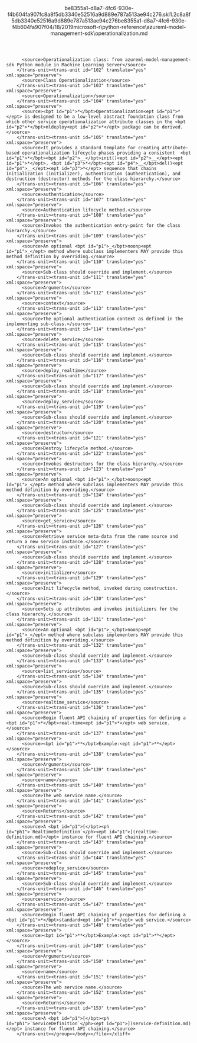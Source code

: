 <?xml version="1.0"?><xliff version="1.2" xmlns="urn:oasis:names:tc:xliff:document:1.2" xmlns:xsi="http://www.w3.org/2001/XMLSchema-instance" xsi:schemaLocation="urn:oasis:names:tc:xliff:document:1.2 xliff-core-1.2-transitional.xsd"><file datatype="xml" original="operationalization.md" source-language="en-US" target-language="en-US"><header><tool tool-id="mdxliff" tool-name="mdxliff" tool-version="1.0-d1654b2" tool-company="Microsoft" /><xliffext:skl_file_name xmlns:xliffext="urn:microsoft:content:schema:xliffextensions">be8355a1-d8a7-4fc6-930e-f4b604fa907fc8a8f5db3340e52516a9d889e787a513ae94c276.skl</xliffext:skl_file_name><xliffext:version xmlns:xliffext="urn:microsoft:content:schema:xliffextensions">1.2</xliffext:version><xliffext:ms.openlocfilehash xmlns:xliffext="urn:microsoft:content:schema:xliffextensions">c8a8f5db3340e52516a9d889e787a513ae94c276</xliffext:ms.openlocfilehash><xliffext:ms.sourcegitcommit xmlns:xliffext="urn:microsoft:content:schema:xliffextensions">be8355a1-d8a7-4fc6-930e-f4b604fa907f</xliffext:ms.sourcegitcommit><xliffext:ms.lasthandoff xmlns:xliffext="urn:microsoft:content:schema:xliffextensions">04/18/2019</xliffext:ms.lasthandoff><xliffext:ms.openlocfilepath xmlns:xliffext="urn:microsoft:content:schema:xliffextensions">microsoft-r\python-reference\azureml-model-management-sdk\operationalization.md</xliffext:ms.openlocfilepath></header><body><group id="content" extype="content"><trans-unit id="101" translate="yes" xml:space="preserve" restype="x-metadata">
          <source>Operationalization class: from azureml-model-management-sdk Python module in Machine Learning Server</source>
        </trans-unit><trans-unit id="102" translate="yes" xml:space="preserve">
          <source>Class Operationalization</source>
        </trans-unit><trans-unit id="103" translate="yes" xml:space="preserve">
          <source>Operationalization</source>
        </trans-unit><trans-unit id="104" translate="yes" xml:space="preserve">
          <source><bpt id="p1">*</bpt>Operationalization<ept id="p1">*</ept> is designed to be a low-level abstract foundation class from which other service operationalization attribute classes in the <bpt id="p2">*</bpt>mldeploy<ept id="p2">*</ept> package can be derived.</source>
        </trans-unit><trans-unit id="105" translate="yes" xml:space="preserve">
          <source>It provides a standard template for creating attribute-based operationalization lifecycle phases providing a consistent  <bpt id="p1">*</bpt><bpt id="p2">__</bpt>init()<ept id="p2">__</ept><ept id="p1">*</ept>, <bpt id="p3">*</bpt><bpt id="p4">__</bpt>del()<ept id="p4">__</ept><ept id="p3">*</ept> sequence that chains initialization (initializer), authentication (authentication), and destruction (destructor) methods for the class hierarchy.</source>
        </trans-unit><trans-unit id="106" translate="yes" xml:space="preserve">
          <source>authentication</source>
        </trans-unit><trans-unit id="107" translate="yes" xml:space="preserve">
          <source>Authentication lifecycle method.</source>
        </trans-unit><trans-unit id="108" translate="yes" xml:space="preserve">
          <source>Invokes the authentication entry-point for the class hierarchy.</source>
        </trans-unit><trans-unit id="109" translate="yes" xml:space="preserve">
          <source>An optional <bpt id="p1">_</bpt>noonp<ept id="p1">_</ept> method where subclass implementers MAY provide this method definition by overriding.</source>
        </trans-unit><trans-unit id="110" translate="yes" xml:space="preserve">
          <source>Sub-class should override and implement.</source>
        </trans-unit><trans-unit id="111" translate="yes" xml:space="preserve">
          <source>Arguments</source>
        </trans-unit><trans-unit id="112" translate="yes" xml:space="preserve">
          <source>context</source>
        </trans-unit><trans-unit id="113" translate="yes" xml:space="preserve">
          <source>The optional authentication context as defined in the implementing sub-class.</source>
        </trans-unit><trans-unit id="114" translate="yes" xml:space="preserve">
          <source>delete_service</source>
        </trans-unit><trans-unit id="115" translate="yes" xml:space="preserve">
          <source>Sub-class should override and implement.</source>
        </trans-unit><trans-unit id="116" translate="yes" xml:space="preserve">
          <source>deploy_realtime</source>
        </trans-unit><trans-unit id="117" translate="yes" xml:space="preserve">
          <source>Sub-class should override and implement.</source>
        </trans-unit><trans-unit id="118" translate="yes" xml:space="preserve">
          <source>deploy_service</source>
        </trans-unit><trans-unit id="119" translate="yes" xml:space="preserve">
          <source>Sub-class should override and implement.</source>
        </trans-unit><trans-unit id="120" translate="yes" xml:space="preserve">
          <source>destructor</source>
        </trans-unit><trans-unit id="121" translate="yes" xml:space="preserve">
          <source>Destroy lifecycle method.</source>
        </trans-unit><trans-unit id="122" translate="yes" xml:space="preserve">
          <source>Invokes destructors for the class hierarchy.</source>
        </trans-unit><trans-unit id="123" translate="yes" xml:space="preserve">
          <source>An optional <bpt id="p1">_</bpt>noonp<ept id="p1">_</ept> method where subclass implementers MAY provide this method definition by overriding.</source>
        </trans-unit><trans-unit id="124" translate="yes" xml:space="preserve">
          <source>Sub-class should override and implement.</source>
        </trans-unit><trans-unit id="125" translate="yes" xml:space="preserve">
          <source>get_service</source>
        </trans-unit><trans-unit id="126" translate="yes" xml:space="preserve">
          <source>Retrieve service meta-data from the name source and return a new service instance.</source>
        </trans-unit><trans-unit id="127" translate="yes" xml:space="preserve">
          <source>Sub-class should override and implement.</source>
        </trans-unit><trans-unit id="128" translate="yes" xml:space="preserve">
          <source>initializer</source>
        </trans-unit><trans-unit id="129" translate="yes" xml:space="preserve">
          <source>Init lifecycle method, invoked during construction.</source>
        </trans-unit><trans-unit id="130" translate="yes" xml:space="preserve">
          <source>Sets up attributes and invokes initializers for the class hierarchy.</source>
        </trans-unit><trans-unit id="131" translate="yes" xml:space="preserve">
          <source>An optional <bpt id="p1">_</bpt>noonp<ept id="p1">_</ept> method where subclass implementers MAY provide this method definition by overriding.</source>
        </trans-unit><trans-unit id="132" translate="yes" xml:space="preserve">
          <source>Sub-class should override and implement.</source>
        </trans-unit><trans-unit id="133" translate="yes" xml:space="preserve">
          <source>list_services</source>
        </trans-unit><trans-unit id="134" translate="yes" xml:space="preserve">
          <source>Sub-class should override and implement.</source>
        </trans-unit><trans-unit id="135" translate="yes" xml:space="preserve">
          <source>realtime_service</source>
        </trans-unit><trans-unit id="136" translate="yes" xml:space="preserve">
          <source>Begin fluent API chaining of properties for defining a <bpt id="p1">*</bpt>real-time<ept id="p1">*</ept> web service.</source>
        </trans-unit><trans-unit id="137" translate="yes" xml:space="preserve">
          <source><bpt id="p1">**</bpt>Example:<ept id="p1">**</ept></source>
        </trans-unit><trans-unit id="138" translate="yes" xml:space="preserve">
          <source>Arguments</source>
        </trans-unit><trans-unit id="139" translate="yes" xml:space="preserve">
          <source>name</source>
        </trans-unit><trans-unit id="140" translate="yes" xml:space="preserve">
          <source>The web service name.</source>
        </trans-unit><trans-unit id="141" translate="yes" xml:space="preserve">
          <source>Returns</source>
        </trans-unit><trans-unit id="142" translate="yes" xml:space="preserve">
          <source>A <bpt id="p1">[</bpt><ph id="ph1">`RealtimeDefinition`</ph><ept id="p1">](realtime-definition.md)</ept> instance for fluent API chaining.</source>
        </trans-unit><trans-unit id="143" translate="yes" xml:space="preserve">
          <source>Sub-class should override and implement.</source>
        </trans-unit><trans-unit id="144" translate="yes" xml:space="preserve">
          <source>redeploy_service</source>
        </trans-unit><trans-unit id="145" translate="yes" xml:space="preserve">
          <source>Sub-class should override and implement.</source>
        </trans-unit><trans-unit id="146" translate="yes" xml:space="preserve">
          <source>service</source>
        </trans-unit><trans-unit id="147" translate="yes" xml:space="preserve">
          <source>Begin fluent API chaining of properties for defining a <bpt id="p1">*</bpt>standard<ept id="p1">*</ept> web service.</source>
        </trans-unit><trans-unit id="148" translate="yes" xml:space="preserve">
          <source><bpt id="p1">**</bpt>Example:<ept id="p1">**</ept></source>
        </trans-unit><trans-unit id="149" translate="yes" xml:space="preserve">
          <source>Arguments</source>
        </trans-unit><trans-unit id="150" translate="yes" xml:space="preserve">
          <source>name</source>
        </trans-unit><trans-unit id="151" translate="yes" xml:space="preserve">
          <source>The web service name.</source>
        </trans-unit><trans-unit id="152" translate="yes" xml:space="preserve">
          <source>Returns</source>
        </trans-unit><trans-unit id="153" translate="yes" xml:space="preserve">
          <source>A <bpt id="p1">[</bpt><ph id="ph1">`ServiceDefinition`</ph><ept id="p1">](service-definition.md)</ept> instance for fluent API chaining.</source>
        </trans-unit></group></body></file></xliff>